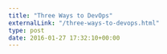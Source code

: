 ```yaml
---
title: "Three Ways to DevOps"
externalLink: "/three-ways-to-devops.html"
type: post
date: 2016-01-27 17:32:10+00:00
---
```


